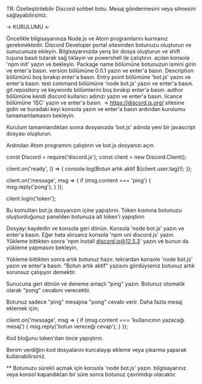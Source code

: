 TR: Özelleştirilebilir Discord sohbet botu. Mesaj göndermesini veya silmesini sağlayabilirsiniz. 


-> KURULUMU <-

Öncelikle bilgisayarınıza Node.js ve Atom programlarını kurmanız gerekmektedir.
Discord Developer portal sitesinden botunuzu oluşturun ve sunucunuza ekleyin.
Bilgisayarınızda yenş bir dosya oluşturun ve shift tuşuna basılı tutarak sağ tıklayın ve powershell ile çalıştırın.
açılan konsola 'npm init' yazın ve bekleyin.
Package name bölümüne botunuzun ismini girin ve enter'a basın.
version bölümüne 0.0.1 yazın ve enter'a basın.
Description bölümünü boş bırakıp enter'a basın.
Entry point bölümüne 'bot.js' yazın ve enter'a basın.
test command bölümüne 'node bot.js' yazın ve enter'a basın.
git repository ve keywords bölümlerini boş bırakıp enter'a basın.
author bölümüne kendi discord kullanıcı adınızı yazın ve enter'a basın.
licance bölümüne 'ISC' yazın ve enter'a basın.
-> https://discord.js.org/ sitesine gidin ve buradaki keyi konsola yazın ve enter'a basın ardından kurulumu tamamamlamasını bekleyin.

Kurulum tamamlandıktan sonra dosyanızda 'bot.js' adında yeni bir javascript dosyası oluşturun.

Ardından Atom programını çalıştırın ve bot.js dosyanızı açın.

const Discord = require('discord.js'); const client = new Discord.Client();

client.on('ready', () => { console.log(Botun artık aktif ${client.user.tag}!); });

client.on('message', msg => { if (msg.content === 'ping') { msg.reply('pong'); } });

client.login('token');

Bu komutları bot.js dosyanızın içine yapıştırın. Token kısmına botunuzu oluşturduğunuz panelden botunuza ait token'i yapıştırın

Dosyayı kaydedin ve konsola geri dönün. Konsola 'node bot.js' yazın ve enter'a basın. Eğer hata alırsanız konsola 'npm uni discord.js' yazın. Yükleme bittikten sonra 'npm install discord.js@12.5.3' yazın ve bunun da yükleme yapmasını bekleyin.

Yükleme bittikten sonra artık botunuz hazır. tekrardan konsole 'node bot.js' yazın ve enter'a basın. "Botun artık aktif" yazısını gördüyseniz botunuz artık sorunsuz çalışıyor demektir.

Sunucuna geri dönün ve deneme amaçlı "ping" yazın. Botunuz otomatik olarak "pong" cevabını verecektir.

Botunuz sadece "ping" mesajına "pong" cevabı verir. Daha fazla mesaj eklemek için;

client.on('message', msg => { if (msg.content === 'kullanıcının yazacağı mesaj') { msg.reply('botun vereceği cevap'); } });

Kod bloğunu token'dan önce yapıştırın.

Benim verdiğim kod dosyalarını kurcalayıp ekleme veya çıkarma yaparak kullanabilirsiniz.

** Botunuzu sürekli açmak için konsola 'node bot.js' yazın. bilgisayarınız veya konsol kapandıktan bir süre sonra botunuz çevrimdışı olacaktır.
